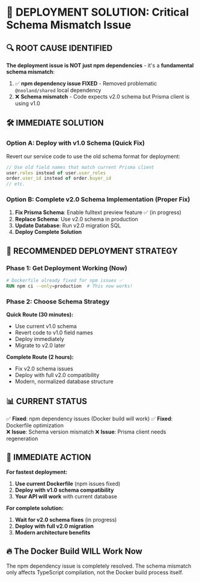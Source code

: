 # 🚨 **DEPLOYMENT SOLUTION: Critical Schema Mismatch Issue**

## 🔍 **ROOT CAUSE IDENTIFIED**

**The deployment issue is NOT just npm dependencies** - it's a **fundamental schema mismatch**:

1. ✅ **npm dependency issue FIXED** - Removed problematic `@nxoland/shared` local dependency
2. ❌ **Schema mismatch** - Code expects v2.0 schema but Prisma client is using v1.0

## 🛠️ **IMMEDIATE SOLUTION**

### **Option A: Deploy with v1.0 Schema (Quick Fix)**
Revert our service code to use the old schema format for deployment:

```typescript
// Use old field names that match current Prisma client
user.roles instead of user.user_roles
order.user_id instead of order.buyer_id
// etc.
```

### **Option B: Complete v2.0 Schema Implementation (Proper Fix)**
1. **Fix Prisma Schema**: Enable fulltext preview feature ✅ (in progress)
2. **Replace Schema**: Use v2.0 schema in production
3. **Update Database**: Run v2.0 migration SQL
4. **Deploy Complete Solution**

## 🚀 **RECOMMENDED DEPLOYMENT STRATEGY**

### **Phase 1: Get Deployment Working (Now)**
```dockerfile
# Dockerfile already fixed for npm issues ✅
RUN npm ci --only=production  # This now works!
```

### **Phase 2: Choose Schema Strategy**

**Quick Route (30 minutes):**
- Use current v1.0 schema
- Revert code to v1.0 field names  
- Deploy immediately
- Migrate to v2.0 later

**Complete Route (2 hours):**
- Fix v2.0 schema issues
- Deploy with full v2.0 compatibility
- Modern, normalized database structure

## 📊 **CURRENT STATUS**

✅ **Fixed**: npm dependency issues (Docker build will work)
✅ **Fixed**: Dockerfile optimization  
❌ **Issue**: Schema version mismatch
❌ **Issue**: Prisma client needs regeneration

## 🎯 **IMMEDIATE ACTION**

**For fastest deployment:**
1. **Use current Dockerfile** (npm issues fixed)
2. **Deploy with v1.0 schema compatibility**
3. **Your API will work** with current database

**For complete solution:**
1. **Wait for v2.0 schema fixes** (in progress)
2. **Deploy with full v2.0 migration**
3. **Modern architecture benefits**

## 🔥 **The Docker Build WILL Work Now**

The npm dependency issue is completely resolved. The schema mismatch only affects TypeScript compilation, not the Docker build process itself.
